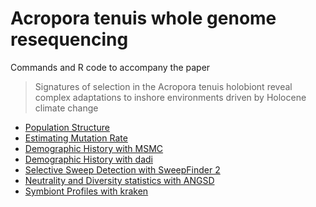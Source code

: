 # Acropora tenuis whole genome resequencing

Commands and R code to accompany the paper

> Signatures of selection in the Acropora tenuis holobiont reveal complex adaptations to inshore environments driven by Holocene climate change


- [Population Structure](01_population_structure.md)
- [Estimating Mutation Rate](02_mutation_rates.md)
- [Demographic History with MSMC](03_msmc.md)
- [Demographic History with dadi](04_dadi.md)
- [Selective Sweep Detection with SweepFinder 2](05_sf2_thresholds.md)
- [Neutrality and Diversity statistics with ANGSD](07_popgen_stats.md)
- [Symbiont Profiles with kraken](08_metagenome.md)
